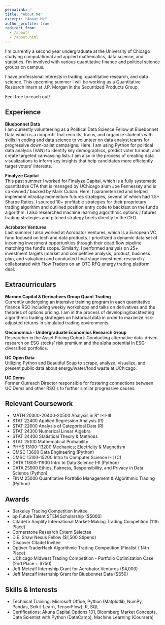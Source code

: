 ```yaml
---
permalink: /
title: "About Me"
excerpt: "About Me"
author_profile: true
redirect_from: 
  - /about/
  - /about.html
---
```


I'm currently a second year undergraduate at the University of Chicago studying computational and applied mathematics, data science, and statistics. I’m involved with various quantitative finance and political science groups on campus.

I have professional interests in trading, quantitative research, and data science. This upcoming summer I will be working as a Quantitative Research Intern at J.P. Morgan in the Securitized Products Group.

Feel free to reach out!

Experience
------
**Bluebonnet Data**<br />
I am currently volunteering as a Political Data Science Fellow at Bluebonnet Data which is a nonprofit that recruits, trains, and organize students with skills in coding and data science to volunteer on data analyst teams for progressive down-ballet campaigns. Here, I am using Python for political data analysis (VAN) to identify key demographics, predict voter turnout, and create targeted canvassing lists. I am also in the process of creating data visualizations to inform key insights that help  candidates more efficiently target voters’ interests.

**Finalyze Capital**<br />
This past summer I worked for Finalyze Capital, which is a fully systematic quantitative CTA that is managed by UChicago alum Joe Fennessey and is co-owned / backed by Mark Cuban. Here, I parameterized and helped implement intraday momentum futures strategies, several of which had 1.5+ Sharpe Ratios. I sourced 10+ profitable strategies for their proprietary trading algorithm and outlined position entry code to backtest on the fund’s algorithm. I also researched machine learning algorithmic options / futures trading strategies and pitched strategy briefs directly to the CEO.

**Acrobator Ventures**<br />
Last summer I also worked at Acrobator Ventures, which is a European VC fund focused on tech and data products. I prioritized a dynamic data set of incoming investment opportunities through their dead flow pipeline matching the fund’s scope. Similarly, I performed analysis on 25+ investment targets (market and competitive analysis, product, business plan, and valuation) and conducted final stage investment research / collaborated with Flow Traders on an OTC RFQ energy trading platform deal.

Extracurriculars
------

**Maroon Capital & Derivatives Group Quant Trading**<br />
Currently undergoing an intensive training program in each quantitative finance RSO including weekly workshops and talks on derivatives and the theories of options pricing. I am in the process of developing/backtesting algorithmic trading strategies on historical data in order to maximize risk-adjusted returns in simulated trading environments.

**Oeconomica - Undergraduate Economics Research Group**<br />
Researcher in the Asset Pricing Cohort: Conducting alternative data-driven research on ESG stocks’ risk premium and the alpha potential in ESG-diversified portfolios.

**UC Open Data**<br />
Utilizing Python and Beautiful Soup to scrape, analyze, visualize, and present public data about energy/water/food waste at UChicago.

**UC Dems**<br />
Former Outreach Director responsible for fostering connections between UC Dems and other RSO's to further similar progressive causes.

Relevant Coursework
------

- MATH 20300-20400-20500 Analysis in Rⁿ I-II-III
- STAT 22400 Applied Regression Analysis (R)
- STAT 22600 Analysis of Categorical Data (R)
- STAT 24300 Numerical Linear Algebra
- STAT 24400 Statistical Theory & Methods
- STAT 25100 Mathematical Probability
- PHYS 13100-13200 Mechanics; Electricity & Magnetism
- CMSC 13600 Data Engineering (Python)
- CMSC 15100-15200 Intro to Computer Science I-II (C)
- DATA 11800-11900 Intro to Data Science I-II (Python)
- DATA 25900 Ethics, Fairness, Responsibility, and Privacy in Data Science (Python)
- FINM 25000 Quantitative Portfolio Management & Algorithmic Trading (Python)

Awards
------
- Berkeley Trading Competition Invitee 
- bp Future Talent STEM Scholarship ($5000)
- Citadel x Amplify International Market-Making Trading Competition (11th Place)
- Cornerstone Research Extern Selectee
- D.E. Shaw Nexus Fellow ($1,500 Stipend)
- Discover Citadel Invitee
- Optiver TraderHack Algorithmic Trading Competition (Finalist / 14th Place)
- UChicago Midwest Trading Competition - Portfolio Optimization Case (2nd Place + $750)
- Jeff Metcalf Internship Grant for Acrobator Ventures ($4,000)
- Jeff Metcalf Internship Grant for Bluebonnet Data ($650)

Skills & Interests
------
- Technical Training: Microsoft Office, Python (Matplotlib, NumPy, Pandas, Scikit-Learn, TensorFlow), R, SQL
- Certifications: Akuna Capital Options 101, Bloomberg Market Concepts, Data Scientist with Python (DataCamp), Machine Learning (Coursera)
